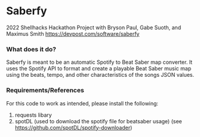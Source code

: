 # Saberfy
2022 Shellhacks Hackathon Project with Bryson Paul, Gabe Suoth, and Maximus Smith
https://devpost.com/software/saberfy

### What does it do?
Saberfy is meant to be an automatic Spotify to Beat Saber map converter. 
It uses the Spotify API to format and create a playable Beat Saber music map using the beats, tempo, and other characteristics of the songs JSON values.

### Requirements/References
For this code to work as intended, please install the following:
  1. requests libary
  2. spotDL (used to download the spotify file for beatsaber usage) (see https://github.com/spotDL/spotify-downloader)

 
